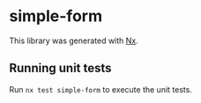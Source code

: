 # simple-form

This library was generated with [Nx](https://nx.dev).

## Running unit tests

Run `nx test simple-form` to execute the unit tests.
